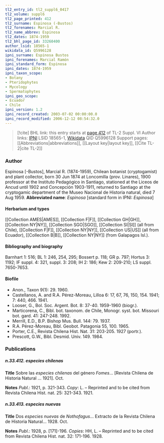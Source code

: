 ```yaml
---
tl2_entry_id: tl2_suppl6_0417
tl2_volume: suppl6
tl2_page_printed: 412
tl2_surname: Espinosa (-Bustos)
tl2_forenames: Marcial R.
tl2_name_abbrev: Espinosa
tl2_dates: 1874-1959
tl2_bhl_page_id: 33260400
author_lsid: 18565-1
wikidata_id: Q5996128
ipni_surname: Espinosa Bustos
ipni_forenames: Marcial Ramón
ipni_standard_form: Espinosa
ipni_dates: 1874-1959
ipni_taxon_scope: 
- Botany
- Pteridophytes
- Mycology
- Spermatophytes
ipni_geo_scope: 
- Ecuador
- Chile
ipni_version: 1.2
ipni_record_created: 2003-07-02 00:00:00.0
ipni_record_modified: 2006-12-12 08:54:32.0
---
```


> [!cite] BHL link: this entry starts at [page 412](https://www.biodiversitylibrary.org/page/33260400) of TL-2 Suppl. VI
> Author links: [IPNI](https://www.ipni.org/a/18565-1) LSID 18565-1, [Wikidata](https://www.wikidata.org/wiki/Q5996128) QID Q5996128
> Support pages: [[Abbreviations|abbreviations]], [[Layout key|layout key]], [[Cite TL-2|cite TL-2]]

### Author

Espinosa \[-Bustos\], Marcial R. (1874-1959), Chilean botanist (cryptogamist) and plant collector, born 30 Jun 1874 at Loncomilla (prov. Linares), 1900 professor at the Instituto Pedagógico in Santiago, stationed at the Liceos de Ancud until 1902 and Concepción 1903-1911, returned to Santiago at the cryptogamic department of the Museo Nacional de Historia natural, died 7 Aug 1959. 
**Abbreviated name**: *Espinosa* \[standard form in IPNI: *Espinosa*\]

#### Herbarium and types

[[Collection AMES|AMES]], [[Collection F|F]], [[Collection GH|GH]], [[Collection NY|NY]], [[Collection SGO|SGO]], [[Collection SI|SI]] (all from Chile), [[Collection F|F]], [[Collection NY|NY]], [[Collection US|US]] (all from Ecuador), [[Collection B|B]], [[Collection NY|NY]] (from Galapagos Isl.).

#### Bibliography and biography

Barnhart 1: 516; BL 1: 246, 254, 295; Bossert p. 118; GR p. 797; Hortus 3: 1192; IF suppl. 4: 321, suppl. 3: 208; IH 2: 186; Kew 2: 209-210; LS suppl. 7650-7653.

#### Biofile

- Anon., Taxon 9(1): 29. 1960.
- Castellanos, A. and R.A. Pérez-Moreau, Lilloa 6: 17, 67, 76, 150, 154. 1941; 7: 440, 466. 1941.
- Looser, G., Bol. Soc. Argent. Bot. 8: 37-40. 1959-1960 (biogr.).
- Marticorena, C., Bibl. bot. taxonom. de Chile, Monogr. syst. bot. Missouri bot. gard. 41: 247-248. 1992.
- Merrill, E.D., B.P. Bishop Mus. Bull. 144: 79. 1937.
- R.A. Pérez-Moreau, Bibl. Geobot. Patagonia 55, 100. 1965.
- Porter, C.E., Revista Chilena Hist. Nat. 31: 203-205. 1927 (portr.).
- Prescott, G.W., Bibl. Desmid. Univ. 149. 1984.

### Publications

##### n.33.412. especies chilenas

**Title**
Sobre las *especies chilenas* del género *Fomes*... \[Revista Chilena de Historia Natural ... 1921\]. Oct.

**Notes**
*Publ*.: 1921, p. 321-343. *Copy*: L. – Reprinted and to be cited from Revista Chilena Hist. nat. 25: 321-343. 1921.

##### n.33.413. especies nuevas

**Title**
Dos *especies nuevas* de *Nothofagus*... Extracto de la Revista Chilena de Historia Natural... 1928. Oct.

**Notes**
*Publ*.: 1928, p. \[171\]-196. *Copies*: HH, L. – Reprinted and to be cited from Revista Chilena Hist. nat. 32: 171-196. 1928.

